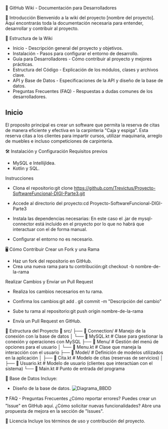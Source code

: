 📌 GitHub Wiki - Documentación para Desarrolladores  

📜 Introducción
Bienvenido a la wiki del proyecto [nombre del proyecto]. Aquí encontrarás toda la documentación necesaria para entender, desarrollar y contribuir al proyecto.  

📁 Estructura de la Wiki
- Inicio - Descripción general del proyecto y objetivos.
- Instalación - Pasos para configurar el entorno de desarrollo.
- Guía para Desarrolladores - Cómo contribuir al proyecto y mejores prácticas.
- Estructura del Código - Explicación de los módulos, clases y archivos clave.
- API y Base de Datos - Especificaciones de la API y diseño de la base de datos.
- Preguntas Frecuentes (FAQ) - Respuestas a dudas comunes de los desarrolladores.  

## Inicio
El proposito principal es crear un software que permita la reserva de citas de manera eficiente y efectiva en la carpinteria "Caja y espiga". Esta reserva citas a los clientes para impartir cursos, utilizar maquinaria, arreglo de muebles e incluso competiciones de carpinteria.

🛠 Instalación y Configuración
Requisitos previos
- MySQL e IntellijIdea.
- Kotlin y SQL.

Instrucciones
- Clona el repositorio:git clone https://github.com/Trevictus/Proyecto-SoftwareFuncional-DIGI-Parte3.git
- Accede al directorio del proyecto:cd Proyecto-SoftwareFuncional-DIGI-Parte3

- Instala las dependencias necesarias: En este caso el .jar de mysql-connector está incluido en el proyecto por lo que no habrá que interactuar con el de forma manual.

- Configurar el entorno no es necesario.  

🖥 Cómo Contribuir
Crear un Fork y una Rama
- Haz un fork del repositorio en GitHub.
- Crea una nueva rama para tu contribución:git checkout -b nombre-de-la-rama


Realizar Cambios y Enviar un Pull Request
- Realiza los cambios necesarios en tu rama.
- Confirma los cambios:git add .
git commit -m "Descripción del cambio"

- Sube tu rama al repositorio:git push origin nombre-de-la-rama

- Envía un Pull Request en GitHub.

📂 Estructura del Proyecto
📁 src/
   ├── 📂 Connection/       # Manejo de la conexión con la base de datos
   │   └── 📄 MySQL.kt      # Clase para gestionar la conexión y operaciones con MySQL
   ├── 📂 Menu/            # Gestión del menú de opciones para el usuario
   │   └── 📄 Menu.kt      # Clase que maneja la interacción con el usuario
   ├── 📂 Model/           # Definición de modelos utilizados en la aplicación
   │   ├── 📄 Cita.kt      # Modelo de citas (reservas de servicios)
   │   ├── 📄 Usuario.kt   # Modelo de usuario (clientes que interactúan con el sistema)
   └── 📄 Main.kt          # Punto de entrada del programa

🔗 Base de Datos
Incluye:
- Diseño de la base de datos.
![Diagrama_BBDD]()

❓ FAQ - Preguntas Frecuentes
¿Cómo reportar errores?
Puedes crear un "Issue" en GitHub aquí.
¿Cómo solicitar nuevas funcionalidades?
Abre una propuesta de mejora en la sección de "Issues".

📜 Licencia
Incluye los términos de uso y contribución del proyecto.
